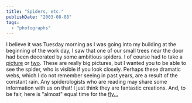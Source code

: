 ```yaml
---
title: "Spiders, etc."
publishDate: "2003-08-08"
tags: 
  - "photographs"
---
```


I believe it was Tuesday morning as I was going into my building at the beginning of the work day, I saw that one of our small trees near the door had been decorated by some ambitious spiders. I of course had to take a [picture](http://www.bristolcountry.com/thirdlayer/Web_1w.JPG) or [two](http://www.bristolcountry.com/thirdlayer/Web_2w.JPG). These are really big pictures, but I wanted you to be able to see the spider, who is visible if you look closely. Perhaps these dramatic webs, which I do not remember seeing in past years, are a result of the constant rain. Any spiderologists who are reading may share some information with us on that! I just think they are fantastic creations. And, to be fair, here is "almost" equal time for the [fly...](http://www.bristolcountry.com/thirdlayer/fly_1w.JPG)
